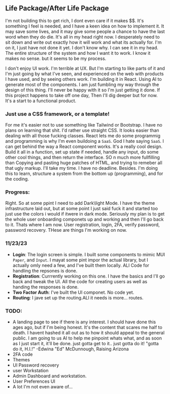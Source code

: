 ## Life Package/After Life Package

I'm not building this to get rich, I dont even care if it makes $$. It's something I feel is needed, and I have a keen idea on how to implement it. It may save some lives, and it may give some people a chance to have the last word when they do die. It's all in my head right now. I desperately need to sit down and write out exactly how it will work and what its actually for. I'm on it, I just have not done it yet. I don't know why. I can see it in my head. The entire structure of the system and how I want it to work. I know it makes no sense. but it seems to be my process. 

I don't enjoy UI work. I'm terrible at UX. But I'm starting to like parts of it and I'm just going by what I've seen, and experienced on the web with products I have used, and by seeing others work. I'm building it in React. Using AI to generate most of the components. I am just fumbling my way through the design of this thing. I'll never be happy with it so I'm just getting it done. If this project happens to take off one day, Then I'll dig deeper but for now. It's a start to a functional product.

### Just use a CSS framework, or a template!

For me it's easier not to use something like Tailwind or Bootstrap. I have no plans on learning that shit. I'd rather use straight CSS. It looks easier than dealing with all those fucking classes. React lets me do some programmig and programming is why I'm even buildoing a `SaaS`. God I hate saying `SaaS`. I can get behind the way a React component works. It's a really cool design. Build it all in a function, set up state if needed, handle any input, do some other cool things, and then return the interface. SO n much more fullfilling than Copying and pasting huge patches of HTML, and trying to remeber all that ugly markup. I'll take my time. I have no deadline. Besides. I'm doing this to learn, structure a system from the bottom up (programming), and for the coding. 

### Progress:

Right. So at some ppint I need to add Dark\light Mode. I have the theme infrastructure laid out, but at some point I just said fuck it and started too just use the colors i would if itwere in dark mode. Seriously my plan is to get the whole user onboarding componets up and working and then I'll go back to it. Thats where I am now. User registration, login, 2FA, verify password, password recovery. THese are things I'm working on now.

### 11/23/23
- **Login**: The login screen is simple. I built some components to mimic MUI `Paper`, and `Input`. I mayat some pint impor the actual library, but I actually omly need a few, and I've built them locally. ALl Code for handling the repsones is done.
- **Registration**: Currrently working on this one. I have the basics and I'll go back and tweak the UI. All the code for creating users as well as handing the responses is done.
- **Two Factor Auth**: I've built the UI componet. No code yet.
- **Routing**: I jave set up the routing.ALl it needs is more... routes.


### TODO:
- A landing page to see if there is any interest. I should have done this ages ago, but if I'm being honest. It's the content that scares me half to death. I havent hashed it all out as to how it should appeal to the general public. I am going to us AI to help me pinpoint whats what, and as soon as I just start it, it'll be done. just gotta get to it.. just gotta do it!   "gotta do it, H.I.!" -Edwina "Ed" McDunnough, Raising Arizona
- 2FA code
- Themes
- UI Password recovery
- user Workstation
- Admin Dashboard and workstation.
- User Preferences UI
- A lot I'm not even aware of...